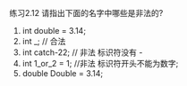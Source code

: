 练习2.12 请指出下面的名字中哪些是非法的?
1. int double = 3.14;
2. int _;     //  合法
3. int catch-22;  // 非法  标识符没有  -
4. int 1_or_2 = 1;   //非法  标识符开头不能为数字;
5. double Double = 3.14;